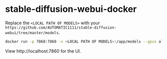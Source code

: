 # stable-diffusion-webui-docker

Replace the `<LOCAL PATH OF MODELS>` with your `https://github.com/AUTOMATIC1111/stable-diffusion-webui/tree/master/models`.

```bash
docker run -p 7860:7860 -v <LOCAL PATH OF MODELS>:/app/models --gpus all zhanghx0905/sdweb
```

View http://localhost:7860 for the UI.